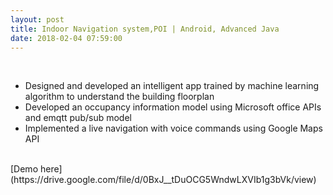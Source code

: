 ```yaml
---
layout: post
title: Indoor Navigation system,POI | Android, Advanced Java
date: 2018-02-04 07:59:00
---
```

<br/>
<ul>
<li>Designed and developed an intelligent app trained by machine learning algorithm to understand the building floorplan</li>
<li>Developed an occupancy information model using Microsoft office APIs and emqtt pub/sub model</li>
<li>Implemented a live navigation with voice commands using Google Maps API</li>
</ul>
<br/>
[Demo here](https://drive.google.com/file/d/0BxJ__tDuOCG5WndwLXVIb1g3bVk/view)
